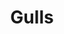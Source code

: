 ---
layout: illustration
title: Gulls
type: photo, holga
description: Personal Photograph
alt: A double exposure of seagulls flying
medium: Medium Format Photograph Print 
large-image: gulls.jpg
small-image: gulls.jpg
size: 1005x1000
---